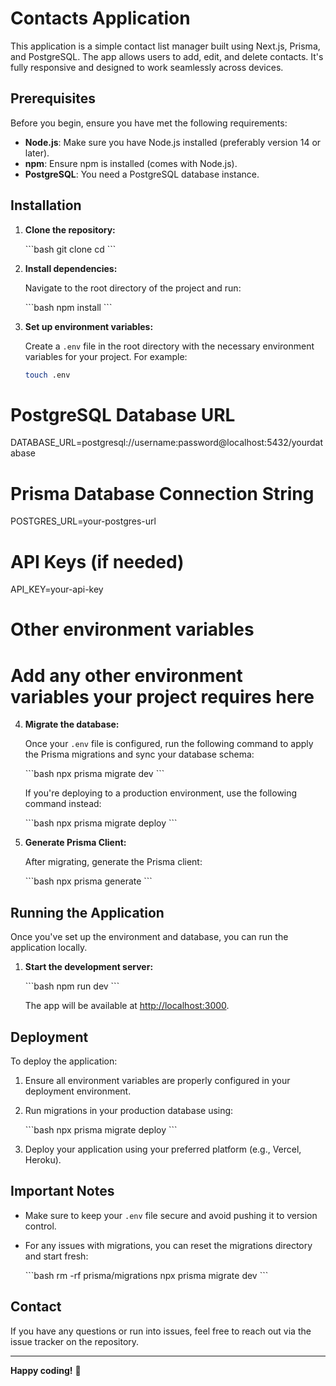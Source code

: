 # Contacts Application

This application is a simple contact list manager built using Next.js, Prisma, and PostgreSQL. The app allows users to add, edit, and delete contacts. It's fully responsive and designed to work seamlessly across devices.

## Prerequisites

Before you begin, ensure you have met the following requirements:

- **Node.js**: Make sure you have Node.js installed (preferably version 14 or later).
- **npm**: Ensure npm is installed (comes with Node.js).
- **PostgreSQL**: You need a PostgreSQL database instance.

## Installation

1. **Clone the repository:**

   \`\`\`bash
   git clone <repository-url>
   cd <repository-directory>
   \`\`\`

2. **Install dependencies:**

   Navigate to the root directory of the project and run:

   \`\`\`bash
   npm install
   \`\`\`

3. **Set up environment variables:**

   Create a `.env` file in the root directory with the necessary environment variables for your project. For example:

   ```bash
   touch .env
   ```

# PostgreSQL Database URL

DATABASE_URL=postgresql://username:password@localhost:5432/yourdatabase

# Prisma Database Connection String

POSTGRES_URL=your-postgres-url

# API Keys (if needed)

API_KEY=your-api-key

# Other environment variables

# Add any other environment variables your project requires here

4. **Migrate the database:**

   Once your `.env` file is configured, run the following command to apply the Prisma migrations and sync your database schema:

   \`\`\`bash
   npx prisma migrate dev
   \`\`\`

   If you're deploying to a production environment, use the following command instead:

   \`\`\`bash
   npx prisma migrate deploy
   \`\`\`

5. **Generate Prisma Client:**

   After migrating, generate the Prisma client:

   \`\`\`bash
   npx prisma generate
   \`\`\`

## Running the Application

Once you've set up the environment and database, you can run the application locally.

1. **Start the development server:**

   \`\`\`bash
   npm run dev
   \`\`\`

   The app will be available at [http://localhost:3000](http://localhost:3000).

## Deployment

To deploy the application:

1. Ensure all environment variables are properly configured in your deployment environment.
2. Run migrations in your production database using:

   \`\`\`bash
   npx prisma migrate deploy
   \`\`\`

3. Deploy your application using your preferred platform (e.g., Vercel, Heroku).

## Important Notes

- Make sure to keep your `.env` file secure and avoid pushing it to version control.
- For any issues with migrations, you can reset the migrations directory and start fresh:

  \`\`\`bash
  rm -rf prisma/migrations
  npx prisma migrate dev
  \`\`\`

## Contact

If you have any questions or run into issues, feel free to reach out via the issue tracker on the repository.

---

**Happy coding!** 🚀

